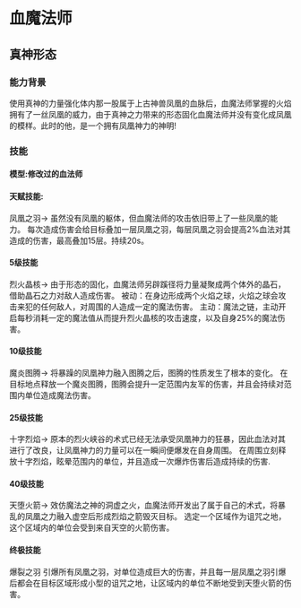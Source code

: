 # 血魔法师
## 真神形态
### 能力背景
使用真神的力量强化体内那一股属于上古神兽凤凰的血脉后，血魔法师掌握的火焰拥有了一丝凤凰的威力，由于真神之力带来的形态固化血魔法师并没有变化成凤凰的模样。此时的他，是一个拥有凤凰神力的神明!
### 技能

#### 模型:修改过的血法师

#### 天赋技能:
凤凰之羽->
虽然没有凤凰的躯体，但血魔法师的攻击依旧带上了一些凤凰的能力。
每次造成伤害会给目标叠加一层凤凰之羽，每层凤凰之羽会提高2%血法对其造成的伤害，最高叠加15层。持续20s。

#### 5级技能
烈火晶核->
由于形态的固化，血魔法师另辟蹊径将力量凝聚成两个体外的晶石，借助晶石之力对敌人造成伤害。
被动：在身边形成两个火焰之球，火焰之球会攻击来犯的任何敌人，对周围的人造成一定的魔法伤害。
主动：魔法之链，主动开启每秒消耗一定的魔法值从而提升烈火晶核的攻击速度，以及自身25%的魔法伤害。

#### 10级技能
魔炎图腾->
将暴躁的凤凰神力融入图腾之后，图腾的性质发生了根本的变化。
在目标地点释放一个魔炎图腾，图腾会提升一定范围内友军的伤害，并且会持续对范围内单位造成魔法伤害。

#### 25级技能
十字烈焰->
原本的烈火峡谷的术式已经无法承受凤凰神力的狂暴，因此血法对其进行了改良，让凤凰神力的力量可以在一瞬间便爆发在自身周围。
在周围立刻释放十字烈焰，眩晕范围内的单位，并且造成一次爆炸伤害后造成持续的伤害.

#### 40级技能
天堕火箭->
效仿魔法之神的洞虚之火，血魔法师开发出了属于自己的术式，将暴乱的凤凰之力融入虚空后形成烈焰之箭毁灭目标。
选定一个区域作为诅咒之地，这个区域内的单位会受到来自天空的火箭伤害。

#### 终极技能
爆裂之羽
引爆所有凤凰之羽，对单位造成巨大的伤害，并且每一层凤凰之羽引爆后都会在目标区域形成小型的诅咒之地，让区域内的单位不断地受到天堕火箭的伤害。